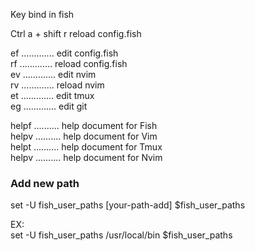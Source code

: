 Key bind in fish

Ctrl a + shift r reload config.fish


ef ............. edit config.fish       
rf ............. reload config.fish     
ev ............. edit nvim      
rv ............. reload nvim        
et ............. edit tmux      
eg ............. edit git       

helpf .......... help document for Fish     
helpv .......... help document for Vim      
helpt .......... help document for Tmux     
helpv .......... help document for Nvim     











### Add new path        
set -U fish_user_paths [your-path-add] $fish_user_paths     

EX:     
set -U fish_user_paths /usr/local/bin $fish_user_paths
